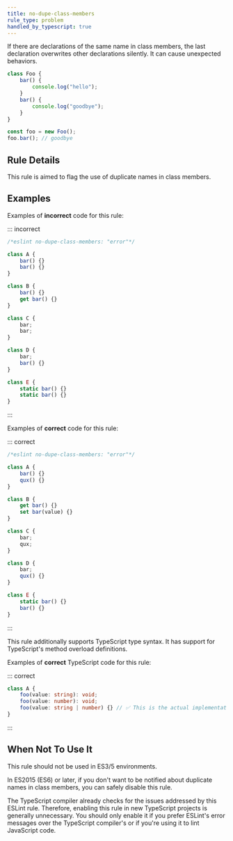 ```yaml
---
title: no-dupe-class-members
rule_type: problem
handled_by_typescript: true
---
```


If there are declarations of the same name in class members, the last declaration overwrites other declarations silently.
It can cause unexpected behaviors.

```js
class Foo {
	bar() {
		console.log("hello");
	}
	bar() {
		console.log("goodbye");
	}
}

const foo = new Foo();
foo.bar(); // goodbye
```

## Rule Details

This rule is aimed to flag the use of duplicate names in class members.

## Examples

Examples of **incorrect** code for this rule:

::: incorrect

```js
/*eslint no-dupe-class-members: "error"*/

class A {
	bar() {}
	bar() {}
}

class B {
	bar() {}
	get bar() {}
}

class C {
	bar;
	bar;
}

class D {
	bar;
	bar() {}
}

class E {
	static bar() {}
	static bar() {}
}
```

:::

Examples of **correct** code for this rule:

::: correct

```js
/*eslint no-dupe-class-members: "error"*/

class A {
	bar() {}
	qux() {}
}

class B {
	get bar() {}
	set bar(value) {}
}

class C {
	bar;
	qux;
}

class D {
	bar;
	qux() {}
}

class E {
	static bar() {}
	bar() {}
}
```

:::

This rule additionally supports TypeScript type syntax. It has support for TypeScript's method overload definitions.

Examples of **correct** TypeScript code for this rule:

::: correct

```ts
class A {
	foo(value: string): void;
	foo(value: number): void;
	foo(value: string | number) {} // ✅ This is the actual implementation.
}
```

:::

## When Not To Use It

This rule should not be used in ES3/5 environments.

In ES2015 (ES6) or later, if you don't want to be notified about duplicate names in class members, you can safely disable this rule.

The TypeScript compiler already checks for the issues addressed by this ESLint rule. Therefore, enabling this rule in new TypeScript projects is generally unnecessary. You should only enable it if you prefer ESLint's error messages over the TypeScript compiler's or if you're using it to lint JavaScript code.
